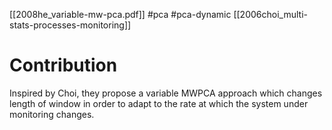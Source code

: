 [[2008he_variable-mw-pca.pdf]]
#pca #pca-dynamic 
[[2006choi_multi-stats-processes-monitoring]]

# Contribution 

   Inspired by Choi, they propose a variable MWPCA approach which changes length of window in order to adapt to the rate at which the system under monitoring changes. 
